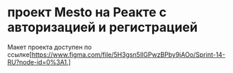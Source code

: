 # проект Mesto на Реакте с авторизацией и регистрацией

Макет проекта доступен по ссылке[https://www.figma.com/file/5H3gsn5lIGPwzBPby9jAOo/Sprint-14-RU?node-id=0%3A1.]
